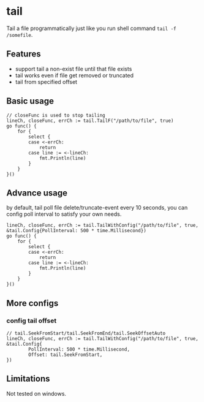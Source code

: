 # tail

Tail a file programmatically just like you run shell command `tail -f /somefile`.

## Features

* support tail a non-exist file until that file exists
* tail works even if file get removed or truncated
* tail from specified offset

## Basic usage

```
// closeFunc is used to stop tailing
lineCh, closeFunc, errCh := tail.TailF("/path/to/file", true)
go func() {
    for {
        select {
        case <-errCh:
            return
        case line := <-lineCh:
            fmt.Println(line)
        }
    }
}()
```

## Advance usage

by default, tail poll file delete/truncate-event every 10 seconds, you can 
config poll interval to satisfy your own needs.

```
lineCh, closeFunc, errCh := tail.TailWithConfig("/path/to/file", true, &tail.Config{PollInterval: 500 * time.Millisecond})
go func() {
    for {
        select {
        case <-errCh:
            return
        case line := <-lineCh:
            fmt.Println(line)
        }
    }
}()
```

## More configs

### config tail offset

```
// tail.SeekFromStart/tail.SeekFromEnd/tail.SeekOffsetAuto
lineCh, closeFunc, errCh := tail.TailWithConfig("/path/to/file", true, &tail.Config{
		PollInterval: 500 * time.Millisecond, 
		Offset: tail.SeekFromStart,
})
```

## Limitations

Not tested on windows.
